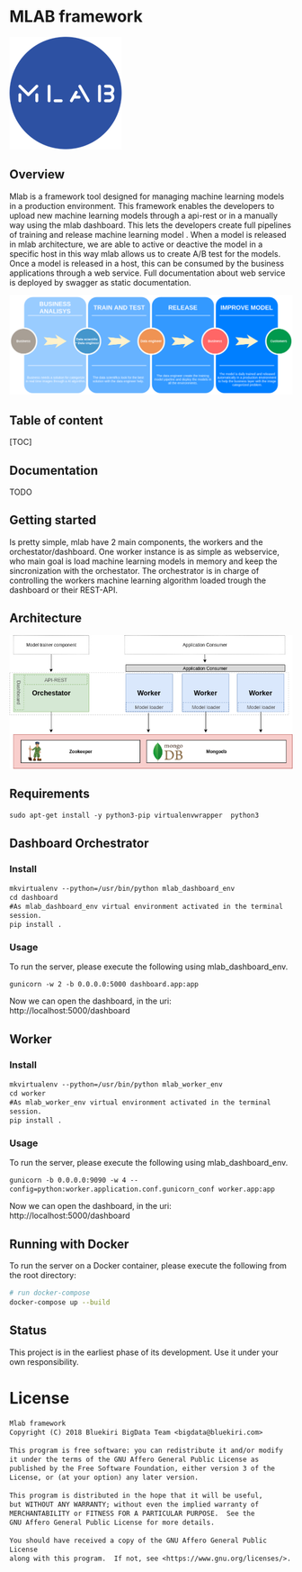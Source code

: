 # MLAB framework
![alt text](var/asserts/Mlab-Logo.png)
## Overview
Mlab is a framework tool designed for managing machine learning models in a production environment. This framework enables the developers to upload new machine learning models through a api-rest or in a manually way using the mlab dashboard. This lets the developers create full pipelines of training and release machine learning model . When a model is released in mlab architecture, we are able to active or deactive the model in a specific host in this way mlab allows us to create A/B test for the models. Once a model is released in a host, this can be consumed by the business applications through a web service.
Full documentation about web service is deployed by swagger as static documentation.

![alt text](var/asserts/Mlab-UseCasePipeline.png)

## Table of content
[TOC]

## Documentation
TODO

## Getting started
Is pretty simple, mlab have 2 main components, the workers and the orchestator/dashboard. One worker instance is as simple as webservice, who main goal is load machine learning models in memory and keep the sincronization with the orchestator. The orchestrator is in charge of controlling the workers machine learning algorithm loaded trough the dashboard or their REST-API.
## Architecture
![alt text](var/asserts/Mlab-Architecture.png)

## Requirements
```
sudo apt-get install -y python3-pip virtualenvwrapper  python3
```
## Dashboard Orchestrator

### Install
```
mkvirtualenv --python=/usr/bin/python mlab_dashboard_env
cd dashboard
#As mlab_dashboard_env virtual environment activated in the terminal session.
pip install .
```
### Usage

To run the server, please execute the following using mlab_dashboard_env.  
```
gunicorn -w 2 -b 0.0.0.0:5000 dashboard.app:app
```

Now we can open the dashboard, in the uri: http://localhost:5000/dashboard

## Worker

### Install
```
mkvirtualenv --python=/usr/bin/python mlab_worker_env
cd worker
#As mlab_worker_env virtual environment activated in the terminal session.
pip install .
```
### Usage

To run the server, please execute the following using mlab_dashboard_env.  
```
gunicorn -b 0.0.0.0:9090 -w 4 --config=python:worker.application.conf.gunicorn_conf worker.app:app
```

Now we can open the dashboard, in the uri: http://localhost:5000/dashboard

## Running with Docker

To run the server on a Docker container, please execute the following from the root directory:

```bash
# run docker-compose
docker-compose up --build
```
## Status
This project is in the earliest phase of its development. Use it under your own responsibility.

# License 

    Mlab framework
    Copyright (C) 2018 Bluekiri BigData Team <bigdata@bluekiri.com>

    This program is free software: you can redistribute it and/or modify
    it under the terms of the GNU Affero General Public License as
    published by the Free Software Foundation, either version 3 of the
    License, or (at your option) any later version.

    This program is distributed in the hope that it will be useful,
    but WITHOUT ANY WARRANTY; without even the implied warranty of
    MERCHANTABILITY or FITNESS FOR A PARTICULAR PURPOSE.  See the
    GNU Affero General Public License for more details.

    You should have received a copy of the GNU Affero General Public License
    along with this program.  If not, see <https://www.gnu.org/licenses/>.